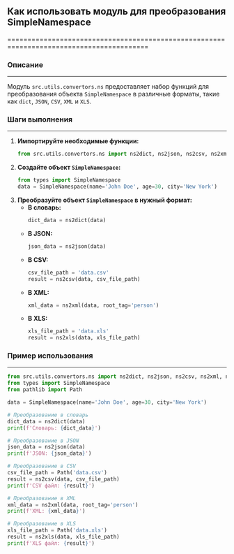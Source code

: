 ## Как использовать модуль для преобразования SimpleNamespace

=========================================================================================

### Описание
-------------------------
Модуль `src.utils.convertors.ns` предоставляет набор функций для преобразования объекта `SimpleNamespace` в различные форматы, такие как `dict`, `JSON`, `CSV`, `XML` и `XLS`. 

### Шаги выполнения
-------------------------
1. **Импортируйте необходимые функции:**
    ```python
    from src.utils.convertors.ns import ns2dict, ns2json, ns2csv, ns2xml, ns2xls
    ```
2. **Создайте объект `SimpleNamespace`:**
    ```python
    from types import SimpleNamespace
    data = SimpleNamespace(name='John Doe', age=30, city='New York')
    ```
3. **Преобразуйте объект `SimpleNamespace` в нужный формат:**
    -  **В словарь:**
        ```python
        dict_data = ns2dict(data)
        ```
    - **В JSON:**
        ```python
        json_data = ns2json(data)
        ```
    - **В CSV:**
        ```python
        csv_file_path = 'data.csv' 
        result = ns2csv(data, csv_file_path)
        ```
    - **В XML:**
        ```python
        xml_data = ns2xml(data, root_tag='person')
        ```
    - **В XLS:**
        ```python
        xls_file_path = 'data.xls'
        result = ns2xls(data, xls_file_path)
        ```

### Пример использования
-------------------------

```python
from src.utils.convertors.ns import ns2dict, ns2json, ns2csv, ns2xml, ns2xls
from types import SimpleNamespace
from pathlib import Path

data = SimpleNamespace(name='John Doe', age=30, city='New York')

# Преобразование в словарь
dict_data = ns2dict(data)
print(f'Словарь: {dict_data}')

# Преобразование в JSON
json_data = ns2json(data)
print(f'JSON: {json_data}')

# Преобразование в CSV
csv_file_path = Path('data.csv') 
result = ns2csv(data, csv_file_path)
print(f'CSV файл: {result}')

# Преобразование в XML
xml_data = ns2xml(data, root_tag='person')
print(f'XML: {xml_data}')

# Преобразование в XLS
xls_file_path = Path('data.xls')
result = ns2xls(data, xls_file_path)
print(f'XLS файл: {result}')
```